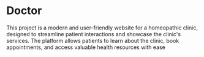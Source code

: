 # Doctor
This project is a modern and user-friendly website for a homeopathic clinic, designed to streamline patient interactions and showcase the clinic's services. The platform allows patients to learn about the clinic, book appointments, and access valuable health resources with ease
